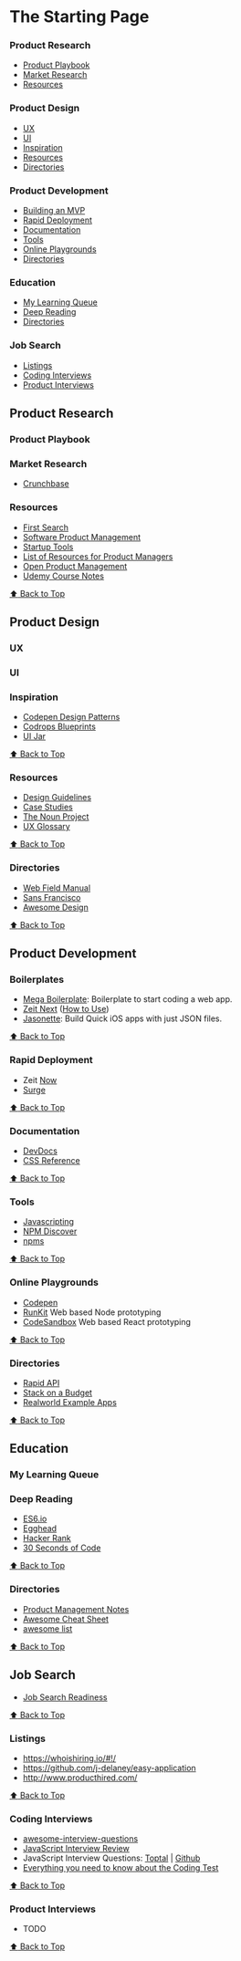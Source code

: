 # The Starting Page

### Product Research
* [Product Playbook](#product-playbook)
* [Market Research](#market-research)
* [Resources](#resources)

### Product Design
* [UX](#)
* [UI](#)
* [Inspiration](#inspiration)
* [Resources](#resources)
* [Directories](#directories)

### Product Development
* [Building an MVP](#building-an-mvp)
* [Rapid Deployment](#rapid-deployment)
* [Documentation](#documentation)
* [Tools](#tools)
* [Online Playgrounds](#online-playground)
* [Directories](#directories)

### Education
* [My Learning Queue](#my-learning-queue)
* [Deep Reading](#deep-reading)
* [Directories](#directories)

### Job Search
* [Listings](#listings)
* [Coding Interviews](#coding-interviews)
* [Product Interviews](#product-interviews)


## Product Research
### Product Playbook
### Market Research
* [Crunchbase](https://crunchbase.com)
### Resources
* [First Search](https://search.firstround.com/lists)
* [Software Product Management](http://softwareproductmanagement.co/)
* [Startup Tools](http://startupcollections.com/)
* [List of Resources for Product Managers](http://alinmat.com/productdepo/)
* [Open Product Management](https://github.com/tron1991/open-product-management)
* [Udemy Course Notes](https://gist.github.com/Omar12/ad73d372e336532a6ae3#udemys-become-a-product-manager)

[:arrow_up: Back to Top](#the-starting-page)


## Product Design
### UX
### UI
### Inspiration
* [Codepen Design Patterns](http://codepen.io/patterns/)
* [Codrops Blueprints](http://tympanus.net/codrops/category/blueprints/)
* [UI Jar](https://uijar.com/)

[:arrow_up: Back to Top](#the-starting-page)

### Resources
* [Design Guidelines](http://designguidelines.co/)
* [Case Studies](https://github.com/luruke/awesome-casestudy)
* [The Noun Project](http://thenounproject.com)
* [UX Glossary](http://uxmastery.com/resources/glossary/)

[:arrow_up: Back to Top](#the-starting-page)

### Directories
* [Web Field Manual](http://webfieldmanual.com)
* [Sans Francisco](http://www.sansfrancis.co)
* [Awesome Design](https://github.com/gztchan/awesome-design)

[:arrow_up: Back to Top](#the-starting-page)


## Product Development
### Boilerplates
* [Mega Boilerplate](http://megaboilerplate.com): Boilerplate to start coding a web app.
* [Zeit Next](https://github.com/zeit/next.js) ([How to Use](https://gist.github.com/Omar12/6c4c809c7b88ece15ada#deploy-web-apps-with-zeit-now))
* [Jasonette](http://jasonette.com/): Build Quick iOS apps with just JSON files.

[:arrow_up: Back to Top](#the-starting-page)

### Rapid Deployment
* Zeit [Now](https://zeit.co/now)
* [Surge](https://surge.sh/)

[:arrow_up: Back to Top](#the-starting-page)

### Documentation
* [DevDocs](http://devdocs.io/)
* [CSS Reference](http://cssreference.io/)

[:arrow_up: Back to Top](#the-starting-page)

### Tools
* [Javascripting](https://www.javascripting.com/)
* [NPM Discover](http://www.npmdiscover.com/)
* [npms](https://npms.io/)


[:arrow_up: Back to Top](#the-starting-page)

### Online Playgrounds
* [Codepen](https://codepen.io)
* [RunKit](https://runkit.com/home) Web based Node prototyping
* [CodeSandbox](https://codesandbox.io) Web based React prototyping 

[:arrow_up: Back to Top](#the-starting-page)

### Directories
* [Rapid API](https://rapidapi.com/)
* [Stack on a Budget](https://github.com/255kb/stack-on-a-budget)
* [Realworld Example Apps](https://github.com/gothinkster/realworld)

[:arrow_up: Back to Top](#the-starting-page)


## Education
### My Learning Queue
### Deep Reading
* [ES6.io](http://es6.io)
* [Egghead](https://egghead.io)
* [Hacker Rank](https://www.hackerrank.com/)
* [30 Seconds of Code](https://chalarangelo.github.io/30-seconds-of-code/)

[:arrow_up: Back to Top](#the-starting-page)

### Directories
* [Product Management Notes](https://gist.github.com/Omar12/ad73d372e336532a6ae3#cheat-sheet)
* [Awesome Cheat Sheet](https://github.com/detailyang/awesome-cheatsheet)
* [awesome list](https://github.com/sindresorhus/awesome)

[:arrow_up: Back to Top](#the-starting-page)


## Job Search
* [Job Search Readiness](https://gist.github.com/Omar12/b616354e1a46b2834374681024b90c76)

[:arrow_up: Back to Top](#the-starting-page)

### Listings
* <https://whoishiring.io/#!/>
* <https://github.com/j-delaney/easy-application>
* <http://www.producthired.com/>

[:arrow_up: Back to Top](#the-starting-page)

### Coding Interviews
* [awesome-interview-questions](https://github.com/MaximAbramchuck/awesome-interview-questions)
* [JavaScript Interview Review](https://github.com/adam-s/js-interview-review)
* JavaScript Interview Questions: [Toptal](https://www.toptal.com/javascript/interview-questions) | [Github](https://github.com/kennymkchan/interview-questions-in-javascript)
* [Everything you need to know about the Coding Test](https://github.com/andreis/interview)

[:arrow_up: Back to Top](#the-starting-page)

### Product Interviews
* TODO

[:arrow_up: Back to Top](#the-starting-page)
